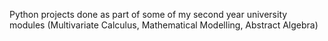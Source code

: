 Python projects done as part of some of my second year university modules (Multivariate Calculus, Mathematical Modelling, Abstract Algebra)
